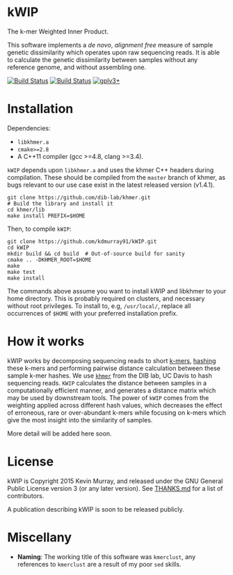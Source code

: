 kWIP
====

The k-mer Weighted Inner Product.

This software implements a *de novo*, *alignment free* measure of sample
genetic dissimilarity which operates upon raw sequencing reads. It is able to
calculate the genetic dissimilarity between samples without any reference
genome, and without assembling one.

[![Build Status](http://biojenkins.anu.edu.au/job/kwip/badge/icon)](http://biojenkins.anu.edu.au/job/kwip/)
[![Build Status](https://travis-ci.org/kdmurray91/kWIP.svg?branch=master)](https://travis-ci.org/kdmurray91/kWIP)
[![gplv3+](https://img.shields.io/badge/license-GPLv3-blue.svg)](https://www.gnu.org/licenses/gpl.html)


Installation
============

Dependencies:

- `libkhmer.a`
- `cmake>=2.8`
- A C++11 compiler (gcc >=4.8, clang >=3.4).

`kWIP` depends upon `libkhmer.a` and uses the khmer C++ headers during
compilation. These should be compiled from the `master` branch of khmer, as
bugs relevant to our use case exist in the latest released version (v1.4.1).

    git clone https://github.com/dib-lab/khmer.git
    # Build the library and install it
    cd khmer/lib
    make install PREFIX=$HOME

Then, to compile `kWIP`:

    git clone https://github.com/kdmurray91/kWIP.git
    cd kWIP
    mkdir build && cd build  # Out-of-source build for sanity
    cmake .. -DKHMER_ROOT=$HOME
    make
    make test
    make install

The commands above assume you want to install kWIP and libkhmer to your
home directory. This is probably required on clusters, and necessary without
root privileges. To install to, e.g, `/usr/local/`, replace all occurrences of
`$HOME` with your preferred installation prefix.


How it works
============

kWIP works by decomposing sequencing reads to short
[k-mers](https://en.wikipedia.org/wiki/K-mer),
[hashing](https://en.wikipedia.org/wiki/Hash_function) these k-mers and
performing pairwise distance calculation between these sample k-mer hashes. We
use [`khmer`](https://github.com/dib-lab/khmer) from the DIB lab, UC Davis to
hash sequencing reads. `KWIP` calculates the distance between samples in a
computationally efficient manner, and generates a distance matrix which may be
used by downstream tools. The power of `kWIP` comes from the weighting applied
across different hash values, which decreases the effect of erroneous, rare or
over-abundant k-mers while focusing on k-mers which give the most insight into
the similarity of samples.

More detail will be added here soon.


License
=======

kWIP is Copyright 2015 Kevin Murray, and released under the GNU General Public
License version 3 (or any later version). See [THANKS.md](./THANKS.md) for a
list of contributors.

A publication describing kWIP is soon to be released publicly.


Miscellany
==========

- **Naming**: The working title of this software was `kmerclust`, any
  references to `kmerclust` are a result of my poor `sed` skills.
